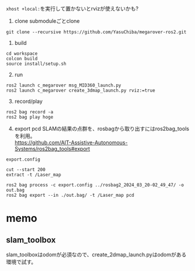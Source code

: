 

`xhost +local:`を実行して置かないとrvizが使えないかも?

1. clone
submoduleごとclone
```
git clone --recursive https://github.com/YasuChiba/megarover-ros2.git
```

1. build
```
cd workspace
colcon build
source install/setup.sh
```

2. run
```
ros2 launch c_megarover msg_MID360_launch.py
ros2 launch c_megarover create_3dmap_launch.py rviz:=true

```

3. record/play

```
ros2 bag record -a
ros2 bag play hoge
```

4. export pcd
SLAMの結果の点群を、rosbagから取り出すにはros2bag_toolsを利用。  
https://github.com/AIT-Assistive-Autonomous-Systems/ros2bag_tools#export

`export.config`  
```
cut --start 200
extract -t /Laser_map
```

`ros2 bag process -c export.config ../rosbag2_2024_03_20-02_49_47/ -o out.bag`  
`ros2 bag export --in ./out.bag/ -t /Laser_map pcd`






# memo

## slam_toolbox
slam_toolboxはodomが必須なので、create_2dmap_launch.pyはodomがある環境で試す。


